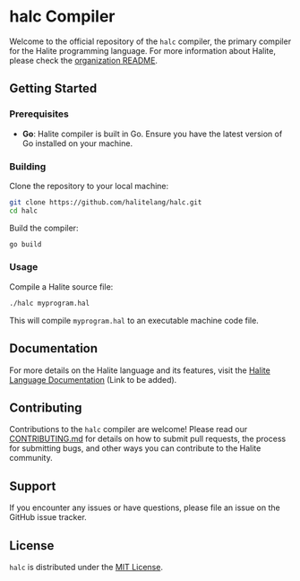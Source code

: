# halc Compiler

Welcome to the official repository of the `halc` compiler, the primary compiler for the Halite programming language. For more information about Halite, please check the [organization README](https://github.com/halitelang).
## Getting Started

### Prerequisites

- **Go**: Halite compiler is built in Go. Ensure you have the latest version of Go installed on your machine.

### Building

Clone the repository to your local machine:

```bash
git clone https://github.com/halitelang/halc.git
cd halc
```

Build the compiler:

```bash
go build
```

### Usage

Compile a Halite source file:

```bash
./halc myprogram.hal
```

This will compile `myprogram.hal` to an executable machine code file.

## Documentation

For more details on the Halite language and its features, visit the [Halite Language Documentation](#) (Link to be added).

## Contributing

Contributions to the `halc` compiler are welcome! Please read our [CONTRIBUTING.md](CONTRIBUTING.md) for details on how to submit pull requests, the process for submitting bugs, and other ways you can contribute to the Halite community.

## Support

If you encounter any issues or have questions, please file an issue on the GitHub issue tracker.

## License

`halc` is distributed under the [MIT License](LICENSE).
